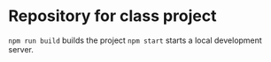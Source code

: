 # Repository for class project

`npm run build` builds the project
`npm start` starts a local development server.
